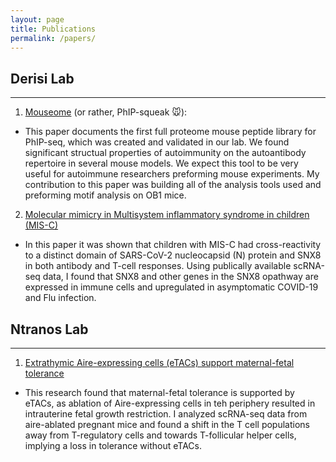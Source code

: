 ```yaml
---
layout: page
title: Publications
permalink: /papers/
---
```


## Derisi Lab 
---
1. [Mouseome](https://insight.jci.org/articles/view/174976/pdf) (or rather, PhIP-squeak :mouse:): 
  - This paper documents the first full proteome mouse peptide library for PhIP-seq, which was created and validated in our lab. We found significant structual properties of autoimmunity on the autoantibody repertoire in several mouse models. We expect this tool to be very useful for autoimmune researchers preforming mouse experiments.
  My contribution to this paper was building all of the analysis tools used and preforming motif analysis on OB1 mice.
2. [Molecular mimicry in Multisystem inflammatory syndrome in children (MIS-C)](https://www.medrxiv.org/content/10.1101/2023.05.26.23290373v1.full)
  - In this paper it was shown that children with MIS-C had cross-reactivity to a distinct domain of SARS-CoV-2 nucleocapsid (N) protein and SNX8 in both antibody and T-cell responses. Using publically available scRNA-seq data, I found that SNX8 and other genes in the SNX8 opathway are expressed in immune cells and upregulated in asymptomatic COVID-19 and Flu infection.

## Ntranos Lab 
---
1. [Extrathymic Aire-expressing cells (eTACs) support maternal-fetal tolerance](https://www.science.org/doi/10.1126/sciimmunol.abf1968)
- This research found that maternal-fetal tolerance is supported by eTACs, as ablation of Aire-expressing cells in teh periphery resulted in intrauterine fetal growth restriction. I analyzed scRNA-seq data from aire-ablated pregnant mice and found a shift in the T cell populations away from T-regulatory cells and towards T-follicular helper cells, implying a loss in tolerance without eTACs.

